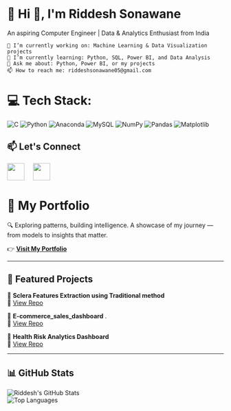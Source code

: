 # 💫 Hi 👋, I'm Riddesh Sonawane



An aspiring Computer Engineer | Data & Analytics Enthusiast from India

    🔭 I’m currently working on: Machine Learning & Data Visualization projects
    🌱 I’m currently learning: Python, SQL, Power BI, and Data Analysis
    💬 Ask me about: Python, Power BI, or my projects
    📫 How to reach me: riddeshsonawane05@gmail.com




# 💻 Tech Stack:
![C](https://img.shields.io/badge/c-%2300599C.svg?style=for-the-badge&logo=c&logoColor=white) ![Python](https://img.shields.io/badge/python-3670A0?style=for-the-badge&logo=python&logoColor=ffdd54) ![Anaconda](https://img.shields.io/badge/Anaconda-%2344A833.svg?style=for-the-badge&logo=anaconda&logoColor=white) ![MySQL](https://img.shields.io/badge/mysql-4479A1.svg?style=for-the-badge&logo=mysql&logoColor=white) ![NumPy](https://img.shields.io/badge/numpy-%23013243.svg?style=for-the-badge&logo=numpy&logoColor=white) ![Pandas](https://img.shields.io/badge/pandas-%23150458.svg?style=for-the-badge&logo=pandas&logoColor=white) ![Matplotlib](https://img.shields.io/badge/Matplotlib-%23ffffff.svg?style=for-the-badge&logo=Matplotlib&logoColor=black)


## 📫 Let's Connect

[<img src="https://cdn.jsdelivr.net/gh/devicons/devicon/icons/linkedin/linkedin-original.svg" width="40"/>](https://www.linkedin.com/in/riddesh-sonawane)
&nbsp;&nbsp;&nbsp;
[<img src="https://cdn-icons-png.flaticon.com/512/174/174855.png" width="40"/>](https://www.instagram.com/riddeshsonawane/)


# 📂 My Portfolio  
🔍 Exploring patterns, building intelligence.
A showcase of my journey — from models to insights that matter.

👉 [**Visit My Portfolio**](https://riddesh05.github.io/)  

---


## 📌 Featured Projects  

🔹 **Sclera Features Extraction using Traditional method**  
🔗 [View Repo](https://github.com/Riddesh05/Sclera-Features-Extraction-using-Traditional-method)  

🔹 **E-commerce_sales_dashboard**  .  
🔗 [View Repo](https://github.com/Riddesh05/E-commerce_sales_dashboard)  

🔹 **Health Risk Analytics Dashboard**  
🔗 [View Repo](https://github.com/Riddesh05/HealthCareAnalysisDashboards)  

---

## 📊 GitHub Stats  
![Riddesh's GitHub Stats](https://github-readme-stats.vercel.app/api?username=Riddesh05&show_icons=true&theme=tokyonight)  
![Top Languages](https://github-readme-stats.vercel.app/api/top-langs/?username=Riddesh05&layout=compact&theme=tokyonight)  







<!-- Proudly created with GPRM ( https://gprm.itsvg.in ) -->
